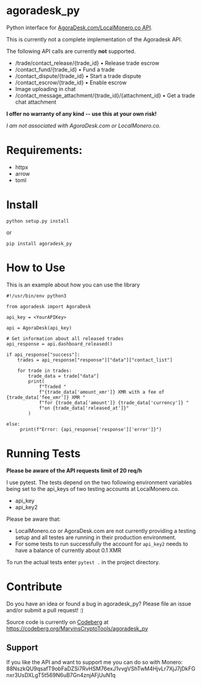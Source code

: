 # agoradesk_py
Python interface for [AgoraDesk.com/LocalMonero.co API](https://agoradesk.com/api-docs/v1).

This is currently not a complete implementation of the Agoradesk API.

The following API calls are currently **not** supported.
- /trade/contact_release/{trade_id} • Release trade escrow
- /contact_fund/{trade_id} • Fund a trade
- /contact_dispute/{trade_id} • Start a trade dispute
- /contact_escrow/{trade_id} • Enable escrow
- Image uploading in chat
- /contact_message_attachment/{trade_id}/{attachment_id} • Get a trade chat attachment


**I offer no warranty of any kind -- use this at your own risk!**

*I am not associated with AgoraDesk.com or LocalMonero.co.*

# Requirements:
* httpx
* arrow
* toml

# Install
`python setup.py install`

or

`pip install agoradesk_py`

# How to Use
This is an example about how you can use the library

```
#!/usr/bin/env python3

from agoradesk import AgoraDesk

api_key = <YourAPIKey>

api = AgoraDesk(api_key)

# Get information about all released trades
api_response = api.dashboard_released()

if api_response["success"]:
    trades = api_response["response"]["data"]["contact_list"]

    for trade in trades:
        trade_data = trade["data"]
        print(
            f"Traded "
            f"{trade_data['amount_xmr']} XMR with a fee of {trade_data['fee_xmr']} XMR "
            f"for {trade_data['amount']} {trade_data['currency']} "
            f"on {trade_data['released_at']}"
        )

else:
     print(f"Error: {api_response['response']['error']}")

```

# Running Tests
**Please be aware of the API requests limit of 20 req/h**

I use pytest. The tests depend on the two following environment variables being set to the api_keys of two testing
accounts at LocalMonero.co.
* api_key
* api_key2

Please be aware that:
* LocalMonero.co or AgoraDesk.com are not currently providing a testing setup and all testes are running in their production environment.
* For some tests to run successfully the account for `api_key2` needs to have a balance of currently about 0.1 XMR

To run the actual tests enter `pytest .` in the project directory.

# Contribute
Do you have an idea or found a bug in agoradesk_py? Please file an issue and/or submit a pull request! :)

Source code is currently on [Codeberg](https://codeberg.org) at https://codeberg.org/MarvinsCryptoTools/agoradesk_py

## Support
If you like the API and want to support me you can do so with
Monero:
    88NszkQU9qsafT9obFaDZSi7RvHSM76exJ1vvgVShTwM4HjvLr7XjJ7jDkFGnxr3UsDXLgT5t569N6uB7Gn4znjAFjUuN1q
